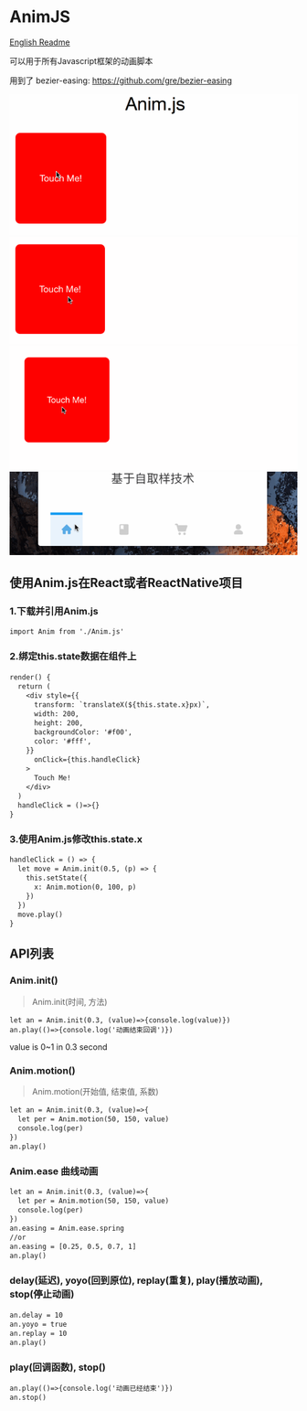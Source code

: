 # AnimJS
[English Readme](./README.md)

可以用于所有Javascript框架的动画脚本

用到了 bezier-easing: https://github.com/gre/bezier-easing

![GIF](./anim.gif)
![GIF](./anim2.gif)
![GIF](./anim3.gif)
![GIF](./canseq.gif)

## 使用Anim.js在React或者ReactNative项目
### 1.下载并引用Anim.js
```
import Anim from './Anim.js'
```

### 2.绑定this.state数据在组件上
```
render() {
  return (
    <div style={{
      transform: `translateX(${this.state.x}px)`,
      width: 200,
      height: 200,
      backgroundColor: '#f00',
      color: '#fff',
    }}
      onClick={this.handleClick}
    >
      Touch Me!
    </div>
  )
  handleClick = ()=>{}
}
```
### 3.使用Anim.js修改this.state.x
```
handleClick = () => {
  let move = Anim.init(0.5, (p) => {
    this.setState({
      x: Anim.motion(0, 100, p)
    })
  })
  move.play()
}
```

## API列表

### Anim.init()
> Anim.init(时间, 方法)
```
let an = Anim.init(0.3, (value)=>{console.log(value)})
an.play(()=>{console.log('动画结束回调')})
```
value is 0~1 in 0.3 second

### Anim.motion()
> Anim.motion(开始值, 结束值, 系数)
```
let an = Anim.init(0.3, (value)=>{
  let per = Anim.motion(50, 150, value)
  console.log(per)
})
an.play()
```

### Anim.ease 曲线动画
```
let an = Anim.init(0.3, (value)=>{
  let per = Anim.motion(50, 150, value)
  console.log(per)
})
an.easing = Anim.ease.spring
//or
an.easing = [0.25, 0.5, 0.7, 1]
an.play()
```

### delay(延迟), yoyo(回到原位), replay(重复), play(播放动画), stop(停止动画)
```
an.delay = 10
an.yoyo = true
an.replay = 10
an.play()
```

### play(回调函数), stop()
```
an.play(()=>{console.log('动画已经结束')})
an.stop()
```
